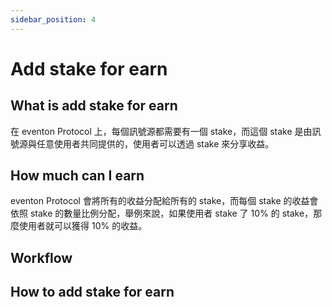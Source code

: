 ```yaml
---
sidebar_position: 4
---
```


# Add stake for earn

## What is add stake for earn

在 eventon Protocol 上，每個訊號源都需要有一個 stake，而這個 stake 是由訊號源與任意使用者共同提供的，使用者可以透過 stake 來分享收益。

## How much can I earn

eventon Protocol 會將所有的收益分配給所有的 stake，而每個 stake 的收益會依照 stake 的數量比例分配，舉例來說，如果使用者 stake 了 10% 的 stake，那麼使用者就可以獲得 10% 的收益。

## Workflow

## How to add stake for earn
